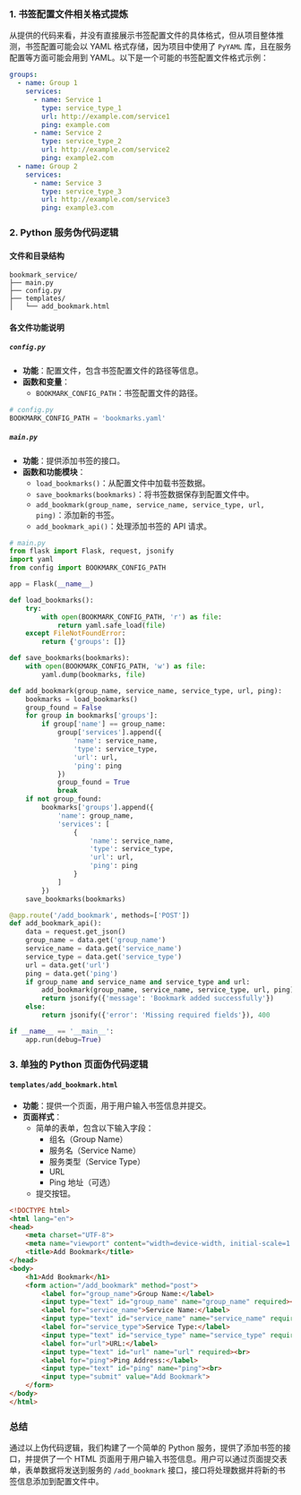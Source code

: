 ### 1. 书签配置文件相关格式提炼

从提供的代码来看，并没有直接展示书签配置文件的具体格式，但从项目整体推测，书签配置可能会以 YAML 格式存储，因为项目中使用了 `PyYAML` 库，且在服务配置等方面可能会用到 YAML。以下是一个可能的书签配置文件格式示例：

```yaml
groups:
  - name: Group 1
    services:
      - name: Service 1
        type: service_type_1
        url: http://example.com/service1
        ping: example.com
      - name: Service 2
        type: service_type_2
        url: http://example.com/service2
        ping: example2.com
  - name: Group 2
    services:
      - name: Service 3
        type: service_type_3
        url: http://example.com/service3
        ping: example3.com
```

### 2. Python 服务伪代码逻辑

#### 文件和目录结构
```
bookmark_service/
├── main.py
├── config.py
├── templates/
│   └── add_bookmark.html
```

#### 各文件功能说明

##### `config.py`
- **功能**：配置文件，包含书签配置文件的路径等信息。
- **函数和变量**：
  - `BOOKMARK_CONFIG_PATH`：书签配置文件的路径。

```python
# config.py
BOOKMARK_CONFIG_PATH = 'bookmarks.yaml'
```

##### `main.py`
- **功能**：提供添加书签的接口。
- **函数和功能模块**：
  - `load_bookmarks()`：从配置文件中加载书签数据。
  - `save_bookmarks(bookmarks)`：将书签数据保存到配置文件中。
  - `add_bookmark(group_name, service_name, service_type, url, ping)`：添加新的书签。
  - `add_bookmark_api()`：处理添加书签的 API 请求。

```python
# main.py
from flask import Flask, request, jsonify
import yaml
from config import BOOKMARK_CONFIG_PATH

app = Flask(__name__)

def load_bookmarks():
    try:
        with open(BOOKMARK_CONFIG_PATH, 'r') as file:
            return yaml.safe_load(file)
    except FileNotFoundError:
        return {'groups': []}

def save_bookmarks(bookmarks):
    with open(BOOKMARK_CONFIG_PATH, 'w') as file:
        yaml.dump(bookmarks, file)

def add_bookmark(group_name, service_name, service_type, url, ping):
    bookmarks = load_bookmarks()
    group_found = False
    for group in bookmarks['groups']:
        if group['name'] == group_name:
            group['services'].append({
                'name': service_name,
                'type': service_type,
                'url': url,
                'ping': ping
            })
            group_found = True
            break
    if not group_found:
        bookmarks['groups'].append({
            'name': group_name,
            'services': [
                {
                    'name': service_name,
                    'type': service_type,
                    'url': url,
                    'ping': ping
                }
            ]
        })
    save_bookmarks(bookmarks)

@app.route('/add_bookmark', methods=['POST'])
def add_bookmark_api():
    data = request.get_json()
    group_name = data.get('group_name')
    service_name = data.get('service_name')
    service_type = data.get('service_type')
    url = data.get('url')
    ping = data.get('ping')
    if group_name and service_name and service_type and url:
        add_bookmark(group_name, service_name, service_type, url, ping)
        return jsonify({'message': 'Bookmark added successfully'})
    else:
        return jsonify({'error': 'Missing required fields'}), 400

if __name__ == '__main__':
    app.run(debug=True)
```

### 3. 单独的 Python 页面伪代码逻辑

#### `templates/add_bookmark.html`
- **功能**：提供一个页面，用于用户输入书签信息并提交。
- **页面样式**：
  - 简单的表单，包含以下输入字段：
    - 组名（Group Name）
    - 服务名（Service Name）
    - 服务类型（Service Type）
    - URL
    - Ping 地址（可选）
  - 提交按钮。

```html
<!DOCTYPE html>
<html lang="en">
<head>
    <meta charset="UTF-8">
    <meta name="viewport" content="width=device-width, initial-scale=1.0">
    <title>Add Bookmark</title>
</head>
<body>
    <h1>Add Bookmark</h1>
    <form action="/add_bookmark" method="post">
        <label for="group_name">Group Name:</label>
        <input type="text" id="group_name" name="group_name" required><br>
        <label for="service_name">Service Name:</label>
        <input type="text" id="service_name" name="service_name" required><br>
        <label for="service_type">Service Type:</label>
        <input type="text" id="service_type" name="service_type" required><br>
        <label for="url">URL:</label>
        <input type="text" id="url" name="url" required><br>
        <label for="ping">Ping Address:</label>
        <input type="text" id="ping" name="ping"><br>
        <input type="submit" value="Add Bookmark">
    </form>
</body>
</html>
```

### 总结
通过以上伪代码逻辑，我们构建了一个简单的 Python 服务，提供了添加书签的接口，并提供了一个 HTML 页面用于用户输入书签信息。用户可以通过页面提交表单，表单数据将发送到服务的 `/add_bookmark` 接口，接口将处理数据并将新的书签信息添加到配置文件中。